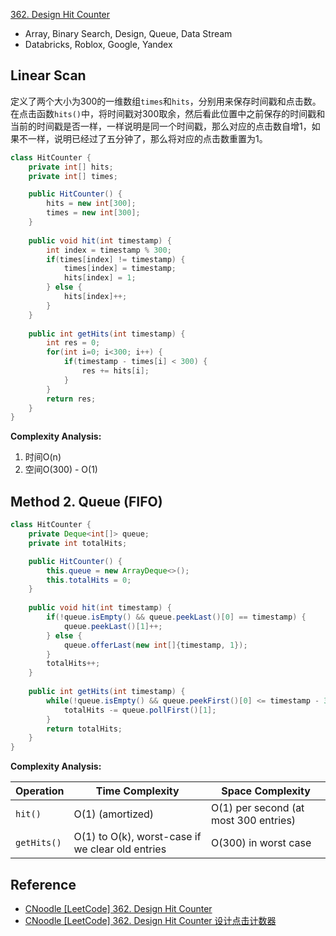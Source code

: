 [362. Design Hit Counter](https://leetcode.com/problems/design-hit-counter/description/)

* Array, Binary Search, Design, Queue, Data Stream
* Databricks, Roblox, Google, Yandex


## Linear Scan
定义了两个大小为300的一维数组`times`和`hits`，分别用来保存时间戳和点击数。在点击函数`hits()`中，将时间戳对300取余，然后看此位置中之前保存的时间戳和当前的时间戳是否一样，一样说明是同一个时间戳，那么对应的点击数自增1，如果不一样，说明已经过了五分钟了，那么将对应的点击数重置为1。
```java
class HitCounter {
    private int[] hits;
    private int[] times;

    public HitCounter() {
        hits = new int[300];
        times = new int[300];
    }
    
    public void hit(int timestamp) {
        int index = timestamp % 300;
        if(times[index] != timestamp) {
            times[index] = timestamp;
            hits[index] = 1;
        } else {
            hits[index]++;
        }
    }
    
    public int getHits(int timestamp) {
        int res = 0;
        for(int i=0; i<300; i++) {
            if(timestamp - times[i] < 300) {
                res += hits[i];
            }
        }
        return res;
    }
}
```
**Complexity Analysis:**
1. 时间O(n)
2. 空间O(300) - O(1)


## Method 2. Queue (FIFO)
```java
class HitCounter {
    private Deque<int[]> queue;
    private int totalHits;

    public HitCounter() {
        this.queue = new ArrayDeque<>();
        this.totalHits = 0;
    }
    
    public void hit(int timestamp) {
        if(!queue.isEmpty() && queue.peekLast()[0] == timestamp) {
            queue.peekLast()[1]++;
        } else {
            queue.offerLast(new int[]{timestamp, 1});
        }
        totalHits++;
    }
    
    public int getHits(int timestamp) {
        while(!queue.isEmpty() && queue.peekFirst()[0] <= timestamp - 300) {
            totalHits -= queue.pollFirst()[1];
        }
        return totalHits;
    }
}
```
**Complexity Analysis:**

| Operation   | Time Complexity                                  | Space Complexity                      |
| ----------- | ------------------------------------------------ | ------------------------------------- |
| `hit()`     | O(1) (amortized)                                 | O(1) per second (at most 300 entries) |
| `getHits()` | O(1) to O(k), worst-case if we clear old entries | O(300) in worst case                  |


## Reference
* [CNoodle [LeetCode] 362. Design Hit Counter ](https://www.cnblogs.com/cnoodle/p/12695473.html)
* [CNoodle [LeetCode] 362. Design Hit Counter 设计点击计数器](https://www.cnblogs.com/grandyang/p/5605552.html)